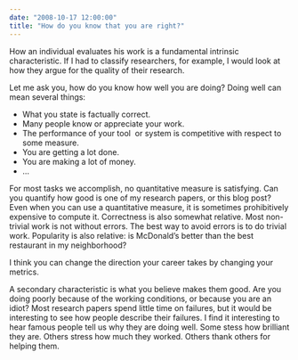 ```yaml
---
date: "2008-10-17 12:00:00"
title: "How do you know that you are right?"
---
```




How an individual evaluates his work is a fundamental intrinsic characteristic. If I had to classify researchers, for example, I would look at how they argue for the quality of their research.

Let me ask you, how do you know how well you are doing? Doing well can mean several things:

- What you state is factually correct.
- Many people know or appreciate your work.
- The performance of your tool  or system is competitive with respect to some measure.
- You are getting a lot done.
- You are making a lot of money.
- &hellip;


For most tasks we accomplish, no quantitative measure is satisfying. Can you quantify how good is one of my research papers, or this blog post? Even when you can use a quantitative measure, it is sometimes prohibitively expensive to compute it. Correctness is also somewhat relative. Most non-trivial work is not without errors. The best way to avoid errors is to do trivial work. Popularity is also relative: is McDonald&rsquo;s better than the best restaurant in my neighborhood?

I think you can change the direction your career takes by changing your metrics.

A secondary characteristic is what you believe makes them good. Are you doing poorly because of the working conditions, or because you are an idiot? Most research papers spend little time on failures, but it would be interesting to see how people describe their failures. I find it interesting to hear famous people tell us why they are doing well. Some stess how brilliant they are. Others stress how much they worked. Others thank others for helping them.

